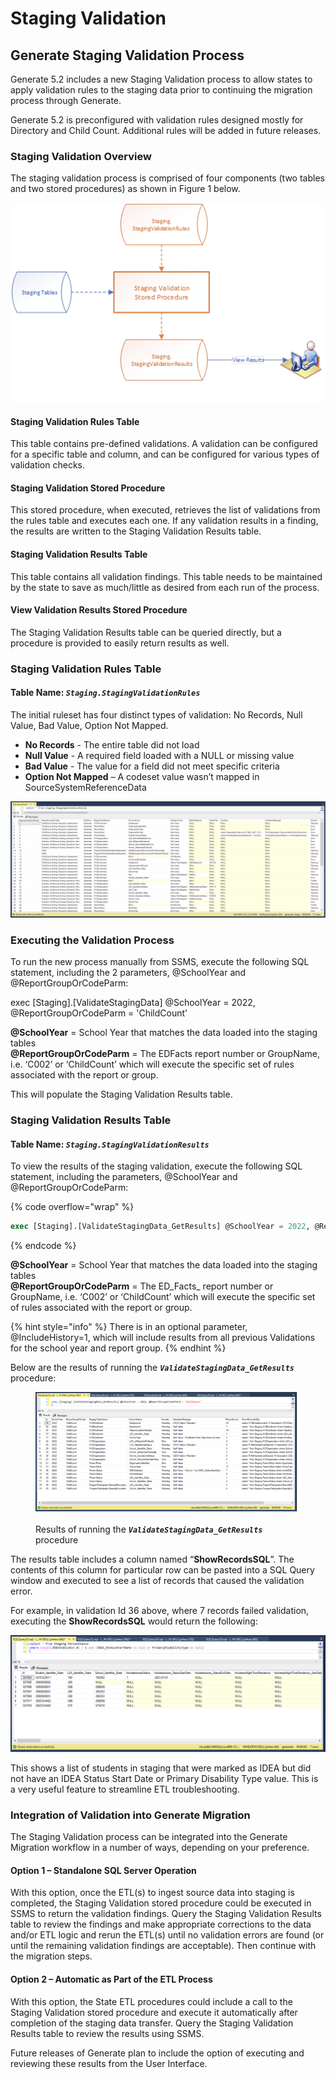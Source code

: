 # Staging Validation

## **Generate Staging Validation Process**

Generate 5.2 includes a new Staging Validation process to allow states to apply validation rules to the staging data prior to continuing the migration process through Generate.

Generate 5.2 is preconfigured with validation rules designed mostly for Directory and Child Count. Additional rules will be added in future releases.

### Staging Validation Overview

The staging validation process is comprised of four components (two tables and two stored procedures) as shown in Figure 1 below.

![Figure 1 - Staging Validation Components (orange items)](<../../.gitbook/assets/0 (2).png>)



#### Staging Validation Rules Table

This table contains pre-defined validations. A validation can be configured for a specific table and column, and can be configured for various types of validation checks.

#### Staging Validation Stored Procedure

This stored procedure, when executed, retrieves the list of validations from the rules table and executes each one. If any validation results in a finding, the results are written to the Staging Validation Results table.

#### Staging Validation Results Table

This table contains all validation findings. This table needs to be maintained by the state to save as much/little as desired from each run of the process.

#### View Validation Results Stored Procedure

The Staging Validation Results table can be queried directly, but a procedure is provided to easily return results as well.

### Staging Validation Rules Table

#### Table Name: _`Staging.StagingValidationRules`_

The initial ruleset has four distinct types of validation: No Records, Null Value, Bad Value, Option Not Mapped.

* **No Records** - The entire table did not load
* **Null Value** - A required field loaded with a NULL or missing value
* **Bad Value** - The value for a field did not meet specific criteria
* **Option Not Mapped** – A codeset value wasn’t mapped in SourceSystemReferenceData

![This is an example of the Staging Validation Rules table](<../../.gitbook/assets/1 (1).png>)

### Executing the Validation Process

To run the new process manually from SSMS, execute the following SQL statement, including the 2 parameters, @SchoolYear and @ReportGroupOrCodeParm:

exec \[Staging].\[ValidateStagingData] @SchoolYear = 2022, @ReportGroupOrCodeParm = 'ChildCount'

**@SchoolYear** = School Year that matches the data loaded into the staging tables\
**@ReportGroupOrCodeParm** = The EDFacts report number or GroupName, i.e. ‘C002’ or ‘ChildCount’ which will execute the specific set of rules associated with the report or group.

This will populate the Staging Validation Results table.

### Staging Validation Results Table

#### Table Name: _`Staging.StagingValidationResults`_

To view the results of the staging validation, execute the following SQL statement, including the parameters, @SchoolYear and @ReportGroupOrCodeParm:

{% code overflow="wrap" %}
```sql
exec [Staging].[ValidateStagingData_GetResults] @SchoolYear = 2022, @ReportGroupOrCodeParm = 'ChildCount's
```
{% endcode %}

**@SchoolYear** = School Year that matches the data loaded into the staging tables\
**@ReportGroupOrCodeParm** = The ED_Facts_ report number or GroupName, i.e. ‘C002’ or ‘ChildCount’ which will execute the specific set of rules associated with the report or group.

{% hint style="info" %}
There is in an optional parameter, @IncludeHistory=1, which will include results from all previous Validations for the school year and report group.
{% endhint %}

Below are the results of running the _**`ValidateStagingData_GetResults`**_ procedure:

<figure><img src="../../.gitbook/assets/Picture1.png" alt=""><figcaption><p>Results of running the <em><strong><code>ValidateStagingData_GetResults</code></strong></em> procedure</p></figcaption></figure>

The results table includes a column named “**ShowRecordsSQL**”. The contents of this column for particular row can be pasted into a SQL Query window and executed to see a list of records that caused the validation error.

For example, in validation Id 36 above, where 7 records failed validation, executing the **ShowRecordsSQL** would return the following:

![](../../.gitbook/assets/3.png)

This shows a list of students in staging that were marked as IDEA but did not have an IDEA Status Start Date or Primary Disability Type value. This is a very useful feature to streamline ETL troubleshooting.

### Integration of Validation into Generate Migration

The Staging Validation process can be integrated into the Generate Migration workflow in a number of ways, depending on your preference.

#### Option 1 – Standalone SQL Server Operation

With this option, once the ETL(s) to ingest source data into staging is completed, the Staging Validation stored procedure could be executed in SSMS to return the validation findings. Query the Staging Validation Results table to review the findings and make appropriate corrections to the data and/or ETL logic and rerun the ETL(s) until no validation errors are found (or until the remaining validation findings are acceptable). Then continue with the migration steps.

#### Option 2 – Automatic as Part of the ETL Process

With this option, the State ETL procedures could include a call to the Staging Validation stored procedure and execute it automatically after completion of the staging data transfer. Query the Staging Validation Results table to review the results using SSMS.

Future releases of Generate plan to include the option of executing and reviewing these results from the User Interface.
